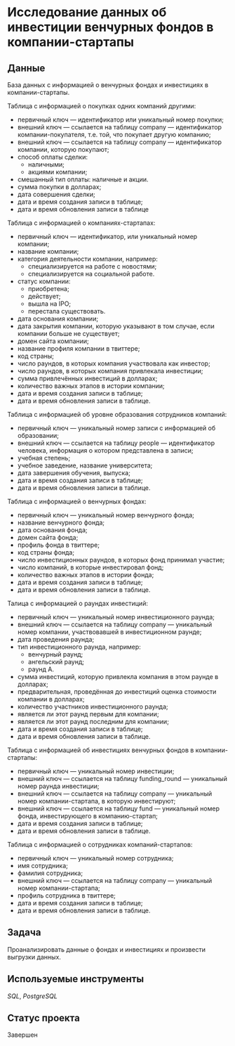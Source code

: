# Исследование данных об инвестиции венчурных фондов в компании-стартапы

## Данные

База данных с информацией о венчурных фондах и инвестициях в компании-стартапы.

Таблица с информацией о покупках одних компаний другими:
* первичный ключ — идентификатор или уникальный номер покупки;
* внешний ключ  — ссылается на таблицу company — идентификатор компании-покупателя, т.е. той, что покупает другую компанию;
* внешний ключ  — ссылается на таблицу company — идентификатор компании, которую покупают;
* cпособ оплаты сделки:
    * наличными;
    * акциями компании;
* смешанный тип оплаты: наличные и акции.
* сумма покупки в долларах;
* дата совершения сделки;
* дата и время создания записи в таблице;
* дата и время обновления записи в таблице

Таблица с информацией о компаниях-стартапах:
* первичный ключ — идентификатор, или уникальный номер компании;
* название компании;
* категория деятельности компании, например:
    * специализируется на работе с новостями;
    * специализируется на социальной работе.
* статус компании:
    * приобретена;
    * действует;
    * вышла на IPO;
    * перестала существовать.
* дата основания компании;
* дата закрытия компании, которую указывают в том случае, если компании больше не существует;
* домен сайта компании;
* название профиля компании в твиттере;
* код страны;
* число раундов, в которых компания участвовала как инвестор;
* число раундов, в которых компания привлекала инвестиции;
* сумма привлечённых инвестиций в долларах;
* количество важных этапов в истории компании;
* дата и время создания записи в таблице;
* дата и время обновления записи в таблице.

Таблица с информацией об уровне образования сотрудников компаний:
* первичный ключ — уникальный номер записи с информацией об образовании;
* внешний ключ — ссылается на таблицу people — идентификатор человека, информация о котором представлена в записи;
* учебная степень;
* учебное заведение, название университета;
* дата завершения обучения, выпуска;
* дата и время создания записи в таблице;
* дата и время обновления записи в таблице.

Таблица  с информацией о венчурных фондах:
* первичный ключ — уникальный номер венчурного фонда;
* название венчурного фонда;
* дата основания фонда;
* домен сайта фонда;
* профиль фонда в твиттере;
* код страны фонда;
* число инвестиционных раундов, в которых фонд принимал участие;
* число компаний, в которые инвестировал фонд;
* количество важных этапов в истории фонда;
* дата и время создания записи в таблице;
* дата и время обновления записи в таблице.

Талица с информацией о раундах инвестиций:
* первичный ключ — уникальный номер инвестиционного раунда;
* внешний ключ — ссылается на таблицу company — уникальный номер компании, участвовавшей в инвестиционном раунде;
* дата проведения раунда;
* тип инвестиционного раунда, например:
    * венчурный раунд;
    * ангельский раунд;
    * раунд А.
* сумма инвестиций, которую привлекла компания в этом раунде в долларах;
* предварительная, проведённая до инвестиций оценка стоимости компании в долларах;
* количество участников инвестиционного раунда;
* является ли этот раунд первым для компании;
* является ли этот раунд последним для компании;
* дата и время создания записи в таблице;
* дата и время обновления записи в таблице.

Таблица с информацией об инвестициях венчурных фондов в компании-стартапы:
* первичный ключ — уникальный номер инвестиции;
* внешний ключ — ссылается на таблицу funding_round — уникальный номер раунда инвестиции;
* внешний ключ — ссылается на таблицу company — уникальный номер компании-стартапа, в которую инвестируют;
* внешний ключ — ссылается на таблицу fund — уникальный номер фонда, инвестирующего в компанию-стартап;
* дата и время создания записи в таблице;
* дата и время обновления записи в таблице.


Таблица с информацией о сотрудниках компаний-стартапов:
* первичный ключ — уникальный номер сотрудника;
* имя сотрудника;
* фамилия сотрудника;
* внешний ключ — ссылается на таблицу company — уникальный номер компании-стартапа;
* профиль сотрудника в твиттере;
* дата и время создания записи в таблице;
* дата и время обновления записи в таблице.

## Задача

Проанализировать данные о фондах и инвестициях и произвести выгрузки данных.


## Используемые инструменты

_SQL_, _PostgreSQL_

## Статус проекта

Завершен

